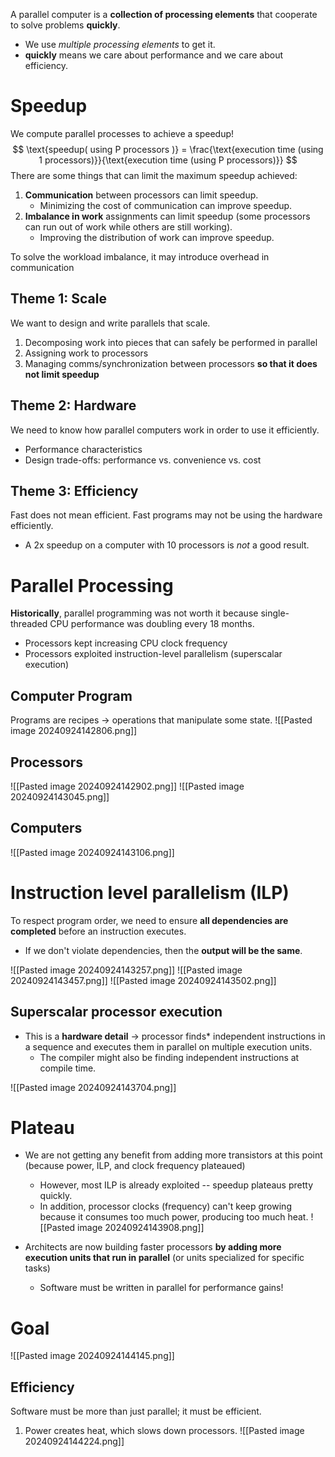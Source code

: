 
A parallel computer is a **collection of processing elements** that cooperate to solve problems **quickly**.
* We use *multiple processing elements* to get it.
* **quickly** means we care about performance and we care about efficiency.


# Speedup
We compute parallel processes to achieve a speedup!
$$
\text{speedup( using P processors )} = \frac{\text{execution time (using 1 processors)}}{\text{execution time (using P processors)}}
$$
There are some things that can limit the maximum speedup achieved:
1. **Communication** between processors can limit speedup.
	* Minimizing the cost of communication can improve speedup.
2. **Imbalance in work** assignments can limit speedup (some processors can run out of work while others are still working).
	* Improving the distribution of work can improve speedup.

To solve the workload imbalance, it may introduce overhead in communication

## Theme 1: Scale
We want to design and write parallels that scale.
1. Decomposing work into pieces that can safely be performed in parallel
2. Assigning work to processors
3. Managing comms/synchronization between processors **so that it does not limit speedup**

## Theme 2: Hardware
We need to know how parallel computers work in order to use it efficiently.
* Performance characteristics
* Design trade-offs: performance vs. convenience vs. cost

## Theme 3: Efficiency
Fast does not mean efficient. Fast programs may not be using the hardware efficiently.
* A 2x speedup on a computer with 10 processors is *not* a good result.

# Parallel Processing

**Historically**, parallel programming was not worth it because single-threaded CPU performance was doubling every 18 months.
* Processors kept increasing CPU clock frequency
* Processors exploited instruction-level parallelism (superscalar execution)

## Computer Program
Programs are recipes -> operations that manipulate some state.
![[Pasted image 20240924142806.png]]

## Processors
![[Pasted image 20240924142902.png]]
![[Pasted image 20240924143045.png]]

## Computers
![[Pasted image 20240924143106.png]]

# Instruction level parallelism (ILP)
To respect program order, we need to ensure **all dependencies are completed** before an instruction executes.
* If we don't violate dependencies, then the **output will be the same**.

![[Pasted image 20240924143257.png]]
![[Pasted image 20240924143457.png]]
![[Pasted image 20240924143502.png]]

## Superscalar processor execution
* This is a **hardware detail** -> processor finds* independent instructions in a sequence and executes them in parallel on multiple execution units.
	* The compiler might also be finding independent instructions at compile time.

![[Pasted image 20240924143704.png]]

# Plateau
* We are not getting any benefit from adding more transistors at this point (because power, ILP, and clock frequency plateaued)
	* However, most ILP is already exploited -- speedup plateaus pretty quickly.
	* In addition, processor clocks (frequency) can't keep growing because it consumes too much power, producing too much heat.
![[Pasted image 20240924143908.png]]

* Architects are now building faster processors **by adding more execution units that run in parallel** (or units specialized for specific tasks)
	* Software must be written in parallel for performance gains!

# Goal
![[Pasted image 20240924144145.png]]

## Efficiency
Software must be more than just parallel; it must be efficient.
1. Power creates heat, which slows down processors.
![[Pasted image 20240924144224.png]]
	